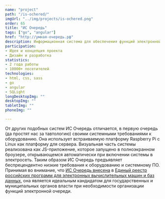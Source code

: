 ```yaml
---
name: "project"
path: "/is-ochered/"
imgUrl: "../img/projects/is-ochered.png"
order: 65
title: "ИС Очередь"
tags: ["go", "angular"]
href: "http://умная-очередь.рф"
description: Информационная система для обеспечения функций электронной очереди.
participation:
- Идея и концепция проекта
- Дизайн и разработка
statistics:
- 2 года работы
- 10000+ посетителей
technologies:
- html, css, sass
- go
- angular
- SQLight
longDesktopImg: ""
desktopImg: ""
tabletImg: ""
phoneImg: ""

---
```


От других подобных систем ИС Очередь отличается, в первую очередь (да
простят нас за тавтологию) своими системными требованиями к
оборудованию. Она использует встраиваемую платформу Raspberry Pi с Linux
как платформу для сервера. Визуальная часть системы реализована как
JS-приложение, которое запущено в полноэкранном броузере, открывающемся
автоматически при включении системы в электросеть.
Таким образом ИС Очередь предъявляет беспрецендентно низкие требования к оборудованию и системному ПО.
Принимая во внимание, что <a href="https://reestr.minsvyaz.ru/reestr/93458"/>ИС Очередь внесена</a> в
<a href="https://reestr.minsvyaz.ru/">Единый реестр российских программ для электронных вычислительных машин и баз данных</a>,
она является идеальным кандидатом для государственных и муниципальных органов власти при необходимости организации функций электронной очереди.
